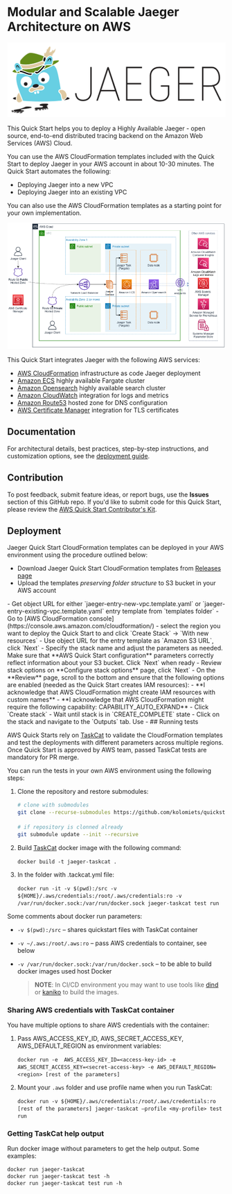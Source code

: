 # Modular and Scalable Jaeger Architecture on AWS

![Jaeger Logo](docs/images/jaeger-horizontal-color.png)

This Quick Start helps you to deploy a Highly Available Jaeger - open source, end-to-end distributed tracing backend on the Amazon Web Services (AWS) Cloud.

You can use the AWS CloudFormation templates included with the Quick Start to deploy Jaeger
in your AWS account in about 10-30 minutes. The Quick Start automates the following:

- Deploying Jaeger into a new VPC
- Deploying Jaeger into an existing VPC

You can also use the AWS CloudFormation templates as a starting point for your own implementation.

![Quick Start architecture for Modular and Scalable Jaeger Architecture](docs/images/architecture_diagram.png)

This Quick Start integrates Jaeger with the following AWS services:

* [AWS CloudFormation](https://aws.amazon.com/cloudformation/) infrastructure as code Jaeger deployment
* [Amazon ECS](https://aws.amazon.com/ecs/) highly available Fargate cluster
* [Amazon Opensearch](https://aws.amazon.com/opensearch-service/) highly available search cluster
* [Amazon CloudWatch](https://aws.amazon.com/cloudwatch/) integration for logs and metrics
* [Amazon Route53](https://aws.amazon.com/route53/) hosted zone for DNS configuration
* [AWS Certificate Manager](https://aws.amazon.com/certificate-manager/) integration for TLS certificates

## Documentation

For architectural details, best practices, step-by-step instructions, and customization options, see the [deployment guide](https://kolomiets.github.io/quickstart-jaeger).

## Contribution
To post feedback, submit feature ideas, or report bugs, use the **Issues** section of this GitHub repo. 
If you'd like to submit code for this Quick Start, please review the [AWS Quick Start Contributor's Kit](https://aws-quickstart.github.io/).

## Deployment
Jaeger Quick Start CloudFormation templates can be deployed in your AWS environment using
the procedure outlined below:

 - Download Jaeger Quick Start CloudFormation templates from [Releases page](https://github.com/kolomiets/quickstart-jaeger/releases)
 - Upload the templates *preserving folder structure* to S3 bucket in your AWS account
<add image here>
 - Get object URL for either `jaeger-entry-new-vpc.template.yaml` or `jaeger-entry-existing-vpc.template.yaml` entry template from `templates folder`
<add image here>
 - Go to [AWS CloudFormation console](https://console.aws.amazon.com/cloudformation/) - select the region you want to deploy the Quick Start to and click `Create Stack` -> `With new resources`
<add image here>
 - Use object URL for the entry template as `Amazon S3 URL`, click `Next`
<add image here>
 - Specify the stack name and adjust the parameters as needed. Make sure that **AWS Quick Start configuration** parameters correctly reflect information about your S3 bucket. Click `Next` when ready
 - Review stack options on **Configure stack options** page, click `Next`
 - On the **Review** page, scroll to the bottom and ensure that the following options are enabled (needed as the Quick Start creates IAM resources):
   - **I acknowledge that AWS CloudFormation might create IAM resources with custom names**
   - **I acknowledge that AWS CloudFormation might require the following capability: CAPABILITY_AUTO_EXPAND**
 - Click `Create stack`
 - Wait until stack is in `CREATE_COMPLETE` state
 - Click on the stack and navigate to the `Outputs` tab. Use 
 - <ssm - load balancer URL>
## Running tests

AWS Quick Starts rely on [TaskCat](https://github.com/aws-ia/taskcat) to validate the CloudFormation templates
and test the deployments with different parameters across multiple regions. Once Quick Start is approved by AWS team,
passed TaskCat tests are mandatory for PR merge. 

You can run the tests in your own AWS environment using the following steps:

1. Clone the repository and restore submodules:

   ```sh
   # clone with submodules
   git clone --recurse-submodules https://github.com/kolomiets/quickstart-jaeger.git
   
   # if repository is clonned already
   git submodule update --init --recursive
   ```
2. Build [TaskCat](https://github.com/aws-quickstart/taskcat) docker image with the following command:

    ```docker build -t jaeger-taskcat .```
3. In the folder with .tackcat.yml file:
   
    ```docker run -it -v $(pwd):/src -v ${HOME}/.aws/credentials:/root/.aws/credentials:ro -v /var/run/docker.sock:/var/run/docker.sock jaeger-taskcat test run```
 
Some comments about docker run parameters:

- ```-v $(pwd):/src``` – shares quickstart files with TaskCat container
- ```-v ~/.aws:/root/.aws:ro``` – pass AWS credentials to container, see below
- ```-v /var/run/docker.sock:/var/run/docker.sock``` – to be able to build docker images used host Docker

  > **NOTE**: 
  > In CI/CD environment you may want to use tools like [dind](https://hub.docker.com/_/docker) or [kaniko](https://github.com/GoogleContainerTools/kaniko)
  > to build the images. 

### Sharing AWS credentials with TaskCat container
You have multiple options to share AWS credentials with the container:

1. Pass AWS_ACCESS_KEY_ID, AWS_SECRET_ACCESS_KEY, AWS_DEFAULT_REGION as environment variables:

    ```docker run -e  AWS_ACCESS_KEY_ID=<access-key-id> -e AWS_SECRET_ACCESS_KEY=<secret-access-key> -e AWS_DEFAULT_REGION=<region> [rest of the parameters]```

1. Mount your ```.aws``` folder and use profile name when you run TaskCat:

    ```docker run -v ${HOME}/.aws/credentials:/root/.aws/credentials:ro [rest of the parameters] jaeger-taskcat –profile <my-profile> test run```
 
### Getting TaskCat help output
Run docker image without parameters to get the help output. Some examples:

```
docker run jaeger-taskcat
docker run jaeger-taskcat test -h
docker run jaeger-taskcat test run -h
```
